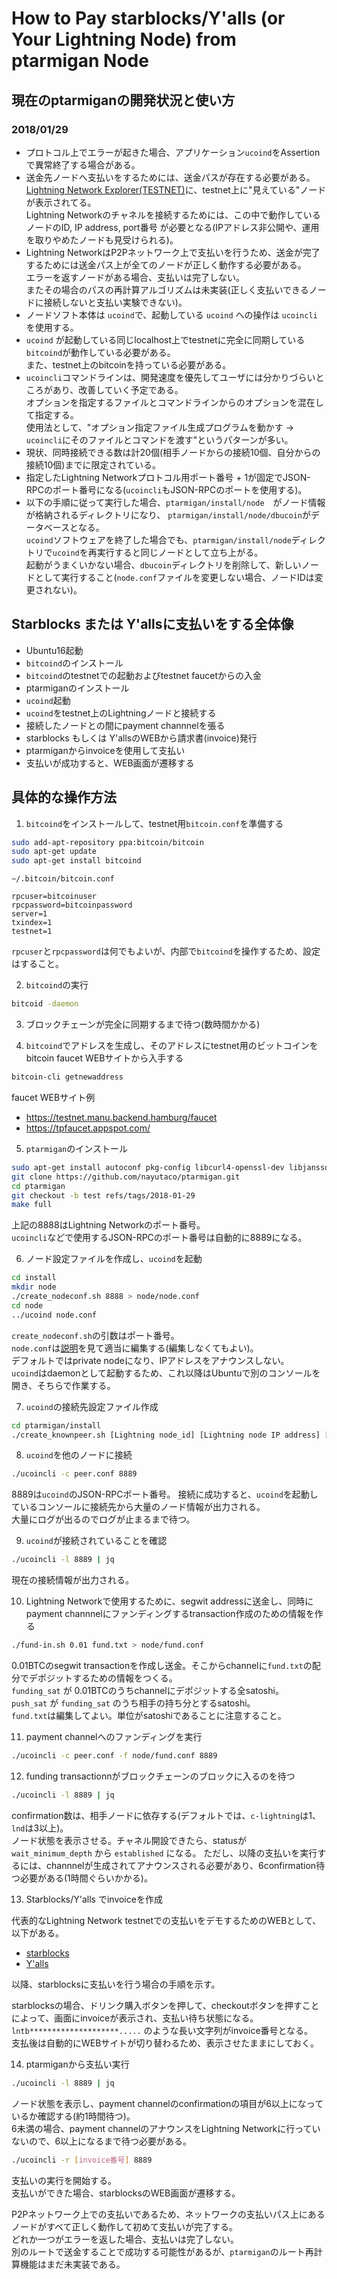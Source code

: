 # How to Pay starblocks/Y'alls (or Your Lightning Node) from ptarmigan Node

## 現在のptarmiganの開発状況と使い方

### 2018/01/29

- プロトコル上でエラーが起きた場合、アプリケーション`ucoind`をAssertionで異常終了する場合がある。
- 送金先ノードへ支払いをするためには、送金パスが存在する必要がある。  
  [Lightning Network Explorer(TESTNET)](https://explorer.acinq.co/#/)に、testnet上に"見えている"ノードが表示されてる。  
  Lightning Networkのチャネルを接続するためには、この中で動作しているノードのID, IP address, port番号 が必要となる(IPアドレス非公開や、運用を取りやめたノードも見受けられる)。
- Lightning NetworkはP2Pネットワーク上で支払いを行うため、送金が完了するためには送金パス上が全てのノードが正しく動作する必要がある。  
  エラーを返すノードがある場合、支払いは完了しない。  
  またその場合のパスの再計算アルゴリズムは未実装(正しく支払いできるノードに接続しないと支払い実験できない)。
- ノードソフト本体は `ucoind`で、起動している `ucoind` への操作は `ucoincli` を使用する。
- `ucoind` が起動している同じlocalhost上でtestnetに完全に同期している`bitcoind`が動作している必要がある。  
  また、testnet上のbitcoinを持っている必要がある。
- `ucoincli`コマンドラインは、開発速度を優先してユーザには分かりづらいところがあり、改善していく予定である。  
  オプションを指定するファイルとコマンドラインからのオプションを混在して指定する。  
  使用法として、"オプション指定ファイル生成プログラムを動かす ->  `ucoincli`にそのファイルとコマンドを渡す"というパターンが多い。
- 現状、同時接続できる数は計20個(相手ノードからの接続10個、自分からの接続10個)までに限定されている。
- 指定したLightning Networkプロトコル用ポート番号 + 1が固定でJSON-RPCのポート番号になる(`ucoincli`もJSON-RPCのポートを使用する)。
- 以下の手順に従って実行した場合、`ptarmigan/install/node`　がノード情報が格納されるディレクトリになり、 `ptarmigan/install/node/dbucoin`がデータベースとなる。  
  `ucoind`ソフトウェアを終了した場合でも、`ptarmigan/install/node`ディレクトリで`ucoind`を再実行すると同じノードとして立ち上がる。  
  起動がうまくいかない場合、`dbucoin`ディレクトリを削除して、新しいノードとして実行すること(`node.conf`ファイルを変更しない場合、ノードIDは変更されない)。

## Starblocks または Y'allsに支払いをする全体像

- Ubuntu16起動
- `bitcoind`のインストール
- `bitcoind`のtestnetでの起動およびtestnet faucetからの入金
- ptarmiganのインストール
- `ucoind`起動
- `ucoind`をtestnet上のLightningノードと接続する
- 接続したノードとの間にpayment channnelを張る
- starblocks もしくは Y'allsのWEBから請求書(invoice)発行
- ptarmiganからinvoiceを使用して支払い
- 支払いが成功すると、WEB画面が遷移する

## 具体的な操作方法

1. `bitcoind`をインストールして、testnet用`bitcoin.conf`を準備する

```bash
sudo add-apt-repository ppa:bitcoin/bitcoin
sudo apt-get update
sudo apt-get install bitcoind
```


`~/.bitcoin/bitcoin.conf`

```text
rpcuser=bitcoinuser
rpcpassword=bitcoinpassword
server=1
txindex=1
testnet=1
```

`rpcuser`と`rpcpassword`は何でもよいが、内部で`bitcoind`を操作するため、設定はすること。

2. `bitcoind`の実行

```bash
bitcoid -daemon
```

3. ブロックチェーンが完全に同期するまで待つ(数時間かかる)

4. `bitcoind`でアドレスを生成し、そのアドレスにtestnet用のビットコインを bitcoin faucet WEBサイトから入手する

```bash
bitcoin-cli getnewaddress
```

faucet WEBサイト例

- https://testnet.manu.backend.hamburg/faucet
- https://tpfaucet.appspot.com/

5. `ptarmigan`のインストール

```bash
sudo apt-get install autoconf pkg-config libcurl4-openssl-dev libjansson-dev libev-dev libboost-all-dev build-essential libtool autoconf jq
git clone https://github.com/nayutaco/ptarmigan.git
cd ptarmigan
git checkout -b test refs/tags/2018-01-29
make full
```

上記の8888はLightning Networkのポート番号。  
`ucoincli`などで使用するJSON-RPCのポート番号は自動的に8889になる。

6. ノード設定ファイルを作成し、`ucoind`を起動

```bash
cd install
mkdir node
./create_nodeconf.sh 8888 > node/node.conf
cd node
../ucoind node.conf
```

`create_nodeconf.sh`の引数はポート番号。  
`node.conf`は[説明](ucoind_ja.md)を見て適当に編集する(編集しなくてもよい)。  
デフォルトではprivate nodeになり、IPアドレスをアナウンスしない。  
`ucoind`はdaemonとして起動するため、これ以降はUbuntuで別のコンソールを開き、そちらで作業する。

7. `ucoind`の接続先設定ファイル作成

```bash
cd ptarmigan/install
./create_knownpeer.sh [Lightning node_id] [Lightning node IP address] [Lightning node port] > peer.conf
```

8. `ucoind`を他のノードに接続

```bash
./ucoincli -c peer.conf 8889
```

8889は`ucoind`のJSON-RPCポート番号。
接続に成功すると、`ucoind`を起動しているコンソールに接続先から大量のノード情報が出力される。  
大量にログが出るのでログが止まるまで待つ。

9. `ucoind`が接続されていることを確認

```bash
./ucoincli -l 8889 | jq
```

現在の接続情報が出力される。

10. Lightning Networkで使用するために、segwit addressに送金し、同時にpayment channnelにファンディングするtransaction作成のための情報を作る

```bash
./fund-in.sh 0.01 fund.txt > node/fund.conf
```

0.01BTCのsegwit transactionを作成し送金。そこからchannelに`fund.txt`の配分でデポジットするための情報をつくる。  
`funding_sat` が 0.01BTCのうちchannelにデポジットする全satoshi。  
`push_sat` が `funding_sat` のうち相手の持ち分とするsatoshi。  
`fund.txt`は編集してよい。単位がsatoshiであることに注意すること。

11. payment channelへのファンディングを実行

```bash
./ucoincli -c peer.conf -f node/fund.conf 8889
```

12. funding transactionnがブロックチェーンのブロックに入るのを待つ

```bash
./ucoincli -l 8889 | jq
```

confirmation数は、相手ノードに依存する(デフォルトでは、`c-lightning`は1、`lnd`は3以上)。  
ノード状態を表示させる。チャネル開設できたら、statusが `wait_minimum_depth` から `established` になる。
ただし、以降の支払いを実行するには、channnelが生成されてアナウンスされる必要があり、6confirmation待つ必要がある(1時間ぐらいかかる)。

13. Starblocks/Y'alls でinvoiceを作成

代表的なLightning Network testnetでの支払いをデモするためのWEBとして、以下がある。

- [starblocks](https://starblocks.acinq.co/#/)
- [Y'alls](https://yalls.org/)

以降、starblocksに支払いを行う場合の手順を示す。

starblocksの場合、ドリンク購入ボタンを押して、checkoutボタンを押すことによって、画面にinvoiceが表示され、支払い待ち状態になる。  
`lntb********************.....` のような長い文字列がinvoice番号となる。  
支払後は自動的にWEBサイトが切り替わるため、表示させたままにしておく。

14. ptarmiganから支払い実行

```bash
./ucoincli -l 8889 | jq
```

ノード状態を表示し、payment channelのconfirmationの項目が6以上になっているか確認する(約1時間待つ)。  
6未満の場合、payment channelのアナウンスをLightning Networkに行っていないので、6以上になるまで待つ必要がある。

```bash
./ucoincli -r [invoice番号] 8889
```

支払いの実行を開始する。  
支払いができた場合、starblocksのWEB画面が遷移する。

P2Pネットワーク上での支払いであるため、ネットワークの支払いパス上にあるノードがすべて正しく動作して初めて支払いが完了する。  
どれか一つがエラーを返した場合、支払いは完了しない。  
別のルートで送金することで成功する可能性があるが、`ptarmigan`のルート再計算機能はまだ未実装である。  
